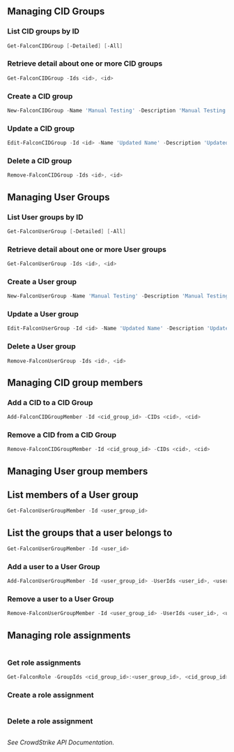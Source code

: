 ## Managing CID Groups
### List CID groups by ID
```powershell
Get-FalconCIDGroup [-Detailed] [-All]
```
### Retrieve detail about one or more CID groups
```powershell
Get-FalconCIDGroup -Ids <id>, <id>
```
### Create a CID group
```powershell
New-FalconCIDGroup -Name 'Manual Testing' -Description 'Manual Testing'
```
### Update a CID group
```powershell
Edit-FalconCIDGroup -Id <id> -Name 'Updated Name' -Description 'Updated name for manual testing'
```
### Delete a CID group
```powershell
Remove-FalconCIDGroup -Ids <id>, <id>
```
## Managing User Groups
### List User groups by ID
```powershell
Get-FalconUserGroup [-Detailed] [-All]
```
### Retrieve detail about one or more User groups
```powershell
Get-FalconUserGroup -Ids <id>, <id>
```
### Create a User group
```powershell
New-FalconUserGroup -Name 'Manual Testing' -Description 'Manual Testing'
```
### Update a User group
```powershell
Edit-FalconUserGroup -Id <id> -Name 'Updated Name' -Description 'Updated name for manual testing'
```
### Delete a User group
```powershell
Remove-FalconUserGroup -Ids <id>, <id>
```
## Managing CID group members
### Add a CID to a CID Group
```powershell
Add-FalconCIDGroupMember -Id <cid_group_id> -CIDs <cid>, <cid>
```
### Remove a CID from a CID Group
```powershell
Remove-FalconCIDGroupMember -Id <cid_group_id> -CIDs <cid>, <cid>
```
## Managing User group members
## List members of a User group
```powershell
Get-FalconUserGroupMember -Id <user_group_id>
```
## List the groups that a user belongs to
```powershell
Get-FalconUserGroupMember -Id <user_id>
```
### Add a user to a User Group
```powershell
Add-FalconUserGroupMember -Id <user_group_id> -UserIds <user_id>, <user_id>
```
### Remove a user to a User Group
```powershell
Remove-FalconUserGroupMember -Id <user_group_id> -UserIds <user_id>, <user_id>
```
## Managing role assignments
```powershell
```
### Get role assignments
```powershell
Get-FalconRole -GroupIds <cid_group_id>:<user_group_id>, <cid_group_id>:<user_group_id>
```
### Create a role assignment
```powershell
```
### Delete a role assignment
```powershell
```
_See CrowdStrike API Documentation[]()._
